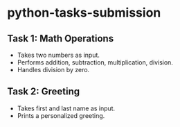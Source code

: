 # python-tasks-submission


## Task 1: Math Operations
- Takes two numbers as input.
- Performs addition, subtraction, multiplication, division.
- Handles division by zero.

## Task 2: Greeting
- Takes first and last name as input.
- Prints a personalized greeting.